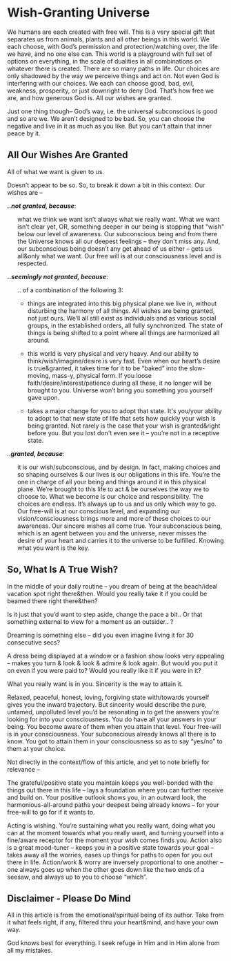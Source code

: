 # Wish-Granting Universe

We humans are each created with free will. This is a very special gift that separates us from animals, plants and all other beings in this world. We each choose, with God’s permission and protection/watching over, the life we have, and no one else can. This world is a playground with full set of options on everything, in the scale of dualities in all combinations on whatever there is created. There are so many paths in life. Our choices are only shadowed by the way we perceive things and act on. Not even God is interfering with our choices. We each can choose good, bad, evil, weakness, prosperity, or just downright to deny God. That’s how free we are, and how generous God is. All our wishes are granted. 

Just one thing though– God’s way, i.e. the universal subconscious is good and so are we. We aren’t designed to be bad. So, you can choose the negative and live in it as much as you like. But you can’t attain that inner peace by it.

## All Our Wishes Are Granted

All of what we want is given to us. 

Doesn’t appear to be so. So, to break it down a bit in this context. Our wishes are  – 

_**..not granted, because**_:

<ul>
what we think we want isn’t always what we really want. What we want isn’t clear yet, OR, something deeper in our being is stopping that "wish" below our level of awareness. Our subconscious being and from there the Universe knows all our deepest feelings – they don't miss any. And, our subconscious being doesn’t any get ahead of us either – gets us all&only what we want. Our free will is at our consciousness level and is respected.  
</ul>

_**..seemingly not granted, because**_:

<ul>
.. of a combination of the following 3: <br>

* things are integrated into this big physical plane we live in, without disturbing the harmony of all things. All wishes are being granted, not just ours. We’ll all still exist as individuals and as various social groups, in the established orders, all fully synchronized. The state of things is being shifted to a point where all things are harmonized all around. <br>

* this world is very physical and very heavy. And our ability to think/wish/imagine/desire is very fast. Even when our heart’s desire is true&granted, it takes time for it to be “baked” into the slow-moving, mass-y, physical form. If you loose faith/desire/interest/patience during all these, it no longer will be brought to you. Universe won’t bring you something you yourself gave upon. <br>


* takes a major change for you to adopt that state. It's you/your ability to adopt to that new state of life that sets how quickly your wish is being granted. Not rarely is the case that your wish is granted&right before you. But you lost don't even see it – you’re not in a receptive state.

</ul>
 

_..**granted, because**_:
<ul>
       it is our wish/subconscious, and by design. In fact, making choices and so shaping ourselves & our lives is our obligations in this life. You’re the one in charge of all your being and things around it in this physical plane. We’re brought to this life to act & be ourselves the way we to choose to. What we become is our choice and responsibility. The choices are endless. It’s always up to us and us only which way to go. Our free-will is at our conscious level, and expanding our vision/consciousness brings more and more of these choices to our awareness. Our sincere wishes all come true. Your subconscious being, which is an agent between you and the universe, never misses the desire of your heart and carries it to the universe to be fulfilled. Knowing what you want is the key. 
</ul>

## So, What Is A True Wish?

In the middle of your daily routine – you dream of being at the beach/ideal vacation spot right there&then. Would you really take it if you could be beamed there right there&then? 

Is it just that you’d want to step aside, change the pace a bit.. Or that something external to view for a moment as an outsider.. ?

Dreaming is something else – did you even imagine living it for 30 consecutive secs?

A dress being displayed at a window or a fashion show looks very appealing – makes you turn & look & look & admire & look again. But would you put it on even if you were paid to? Would you really like it if you were in it? 

What you really want is in you. Sincerity is the way to attain it. 

Relaxed, peaceful, honest, loving, forgiving state with/towards yourself gives you the inward trajectory. But sincerity would describe the pure, untamed, unpolluted level you’d be resonating in to get the answers you’re looking for into your consciousness. You do have all your answers in your being. You become aware of them when you attain that level. Your free-will is in your consciousness. Your subconscious already knows all there is to know. You got to attain them in your consciousness so as to say “yes/no” to them at your choice. 


Not directly in the context/flow of this article, and yet to note briefly for relevance – 

The grateful/positive state you maintain keeps you well-bonded with the things out there in this life – lays a foundation where you can further receive and build on. Your positive outlook shows you, in an outward look, the harmonious-all-around paths your deepest being already knows – for your free-will to go for if it wants to. 

Acting is wishing. You’re sustaining what you really want, doing what you can at the moment towards what you really want, and turning yourself into a fine/aware receptor for the moment your wish comes finds you. Action also is a great mood-tuner – keeps you in a positive state towards your goal – takes away all the worries, eases up things for paths to open for you out there in life. Action/work & worry are inversely proportional to one another – one always goes up when the other goes down like the two ends of a seesaw, and always up to you to choose “which”.

## Disclaimer - Please Do Mind

All in this article is from the emotional/spiritual being of its author. Take from it what feels right, if any, filtered thru your heart&mind, and have your own way.
 
God knows best for everything. I seek refuge in Him and in Him alone from all my mistakes.
